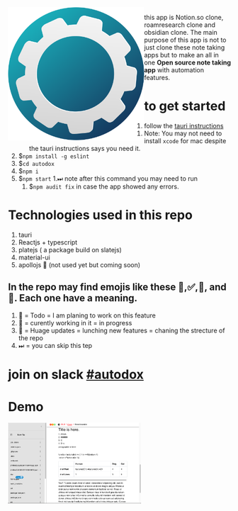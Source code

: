 <img align="left" src="readmeFiles/logo1.png" height="300">

this app is Notion.so clone, roamresearch clone and obsidian clone. The main purpose of this app is not to just clone these note taking apps but to make an all in one **Open source note taking app** with automation features.

# to get started
1. follow the [tauri instructions](https://tauri.studio/docs/getting-started/prerequisites/)
    1. Note: You may not need to install `xcode` for mac despite the tauri instructions says you need it.
1. $`npm install -g eslint`
1. $`cd autodox`
1. $`npm i`
1. $`npm start`
1.⏭ note after this command you may need to run 
    1. $`npm audit fix` in case the app showed any errors.
    

# Technologies used in this repo
1. tauri
2. Reactjs + typescript
3. platejs ( a package build on slatejs)
4. material-ui
5. apollojs 🚧 (not used yet but coming soon)

## In the repo may find emojis like these 🔴,✅,🚧, and🚀. Each one have a meaning.
1. 🔴 = Todo = I am planing to work on this feature
2. 🚧 = curently working in it = in progress
3. 🚀 = Huage updates = lunching new features = chaning the strecture of the repo
4. ⏭ = you can skip this tep

# join on slack [#autodox](https://slate-js.slack.com/archives/C032XGDCCS3)

# Demo
<img align="left" src="./readmeFiles/demo.png" width="300">
